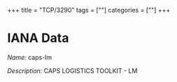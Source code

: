 +++
title = "TCP/3290"
tags = [""]
categories = [""]
+++

# IANA Data

_Name:_ caps-lm

_Description:_ CAPS LOGISTICS TOOLKIT - LM

